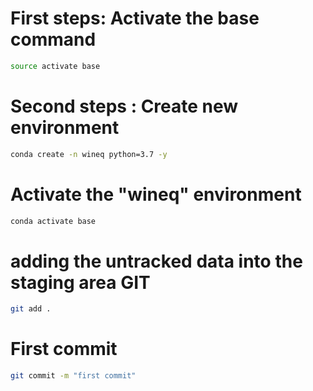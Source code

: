 # First steps: Activate the base command
``` bash
source activate base

```
# Second steps : Create new environment

``` bash
conda create -n wineq python=3.7 -y

```

# Activate the "wineq" environment
```bash
conda activate base
```

# adding the untracked data  into the staging area GIT
``` bash
git add .
```

# First commit
``` bash
git commit -m "first commit"
```




